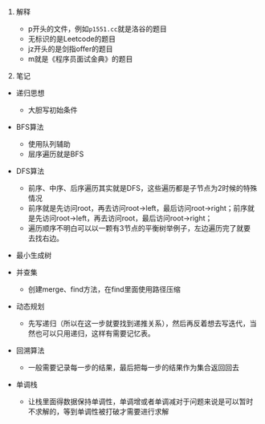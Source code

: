 1. 解释
    - p开头的文件，例如`p1551.cc`就是洛谷的题目
    - 无标识的是Leetcode的题目
    - jz开头的是剑指offer的题目
    - m就是《程序员面试金典》的题目

2. 笔记

- 递归思想
    - 大胆写初始条件

- BFS算法
    - 使用队列辅助
    - 层序遍历就是BFS

- DFS算法
  - 前序、中序、后序遍历其实就是DFS，这些遍历都是子节点为2时候的特殊情况
  - 前序就是先访问root，再去访问root->left，最后访问root->right；前序就是先访问root->left，再去访问root，最后访问root->right；
  - 遍历顺序不明白可以以一颗有3节点的平衡树举例子，左边遍历完了就要去找右边。

- 最小生成树

- 并查集
  - 创建merge、find方法，在find里面使用路径压缩

- 动态规划
  - 先写递归（所以在这一步就要找到递推关系），然后再反着想去写迭代，当然也可以只用递归，这样有需要记忆表。

- 回溯算法
  - 一般需要记录每一步的结果，最后把每一步的结果作为集合返回回去

- 单调栈
  - 让栈里面得数据保持单调性，单调增或者单调减对于问题来说是可以暂时不求解的，等到单调性被打破才需要进行求解